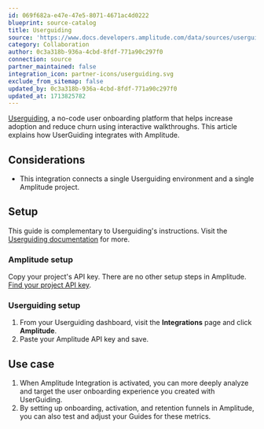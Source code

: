 ```yaml
---
id: 069f682a-e47e-47e5-8071-4671ac4d0222
blueprint: source-catalog
title: Userguiding
source: 'https://www.docs.developers.amplitude.com/data/sources/userguiding'
category: Collaboration
author: 0c3a318b-936a-4cbd-8fdf-771a90c297f0
connection: source
partner_maintained: false
integration_icon: partner-icons/userguiding.svg
exclude_from_sitemap: false
updated_by: 0c3a318b-936a-4cbd-8fdf-771a90c297f0
updated_at: 1713825782
---
```

[Userguiding](https://Userguiding.com/), a no-code user onboarding platform that helps increase adoption and reduce churn using interactive walkthroughs. This article explains how UserGuiding integrates with Amplitude.

## Considerations

- This integration connects a single Userguiding environment and a single Amplitude project.

## Setup

This guide is complementary to Userguiding's instructions. Visit the [Userguiding documentation](https://help.userguiding.com/en/articles/6998630-amplitude-integration) for more.

### Amplitude setup

Copy your project's API key. There are no other setup steps in Amplitude. [Find your project API key](/docs/apis/authentication).

### Userguiding setup

1. From your Userguiding dashboard, visit the **Integrations** page and click **Amplitude**.
2. Paste your Amplitude API key and save.

## Use case

1. When Amplitude Integration is activated, you can more deeply analyze and target the user onboarding experience you created with UserGuiding.
2. By setting up onboarding, activation, and retention funnels in Amplitude, you can also test and adjust your Guides for these metrics.